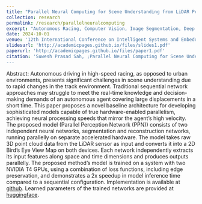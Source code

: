 ```yaml
---
title: "Parallel Neural Computing for Scene Understanding from LiDAR Perception in Autonomous Racing"
collection: research
permalink: /research/parallelneuralcomputing
excerpt: "Autonomous Racing, Computer Vision, Image Segmentation, Deep Learning, LiDAR Perception, Accelerated Computing<br/><img src='/images/ppn-cover.png'>"
date: 2024-10-01
venue: '12th International Conference on Intelligent Systems and Embedded Design (2024)'
slidesurl: 'http://academicpages.github.io/files/slides1.pdf'
paperurl: 'http://academicpages.github.io/files/paper1.pdf'
citation: 'Suwesh Prasad Sah, ;Parallel Neural Computing for Scene Understanding from LiDAR Perception in Autonomous Racing&quot; <i>12th International Conference on Intelligent Systems and Embedded Design (2024)</i>.
---
```


Abstract: Autonomous driving in high-speed racing, as opposed to urban environments, presents significant challenges in scene understanding due to rapid changes in the track environment. Traditional sequential network approaches may struggle to meet the real-time knowledge and decision-making demands of an autonomous agent covering large displacements in a short time. This paper proposes a novel baseline architecture for developing sophisticated models capable of true hardware-enabled parallelism, achieving neural processing speeds that mirror the agent’s high velocity. The proposed model (Parallel Perception Network (PPN)) consists of two independent neural networks, segmentation and reconstruction networks, running parallelly on separate accelerated hardware. The model takes raw 3D point cloud data from the LiDAR sensor as input and converts it into a 2D Bird’s Eye View Map on both devices. Each network independently extracts its input features along space and time dimensions and produces outputs parallelly. The proposed method’s model is trained on a system with two NVIDIA T4 GPUs, using a combination of loss functions, including edge preservation, and demonstrates a 2x speedup in model inference time compared to a sequential configuration. Implementation is available at [github](https://github.com/suwesh/Parallel-Perception-Network). Learned parameters of the trained networks are provided at [huggingface](https://huggingface.co/suwesh/ParallelPerceptionNetwork).

